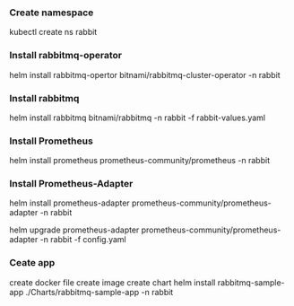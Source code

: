 ### Create namespace
kubectl create ns rabbit

### Install rabbitmq-operator
helm install rabbitmq-opertor bitnami/rabbitmq-cluster-operator -n rabbit

### Install rabbitmq
helm install rabbitmq bitnami/rabbitmq -n rabbit -f rabbit-values.yaml

### Install Prometheus
helm install prometheus prometheus-community/prometheus -n rabbit

### Install Prometheus-Adapter
helm install prometheus-adapter prometheus-community/prometheus-adapter -n rabbit

helm upgrade prometheus-adapter prometheus-community/prometheus-adapter -n rabbit -f config.yaml


### Ceate app
create docker file
create image
create chart
helm install rabbitmq-sample-app ./Charts/rabbitmq-sample-app -n rabbit